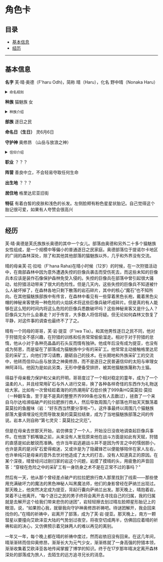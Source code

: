# 角色卡

## 目录

- [基本信息](#基本信息)
- [经历](#经历)

---

## 基本信息

**名字** 芙·晴·奥德（F'haru Odh)，简称 晴（Haru），化名 野中晴（Nonaka Haru）

<details>
  <summary><small>命名规则</small></summary>

  <small>

  [命名规则-灰机Wiki](https://ff14.huijiwiki.com/wiki/%E4%BA%BA%E5%90%8D%E5%8F%96%E5%90%8D%E8%A7%84%E5%88%99)

  逐日之民女性：氏族名·名字·父亲名字
  芙·晴·奥德（F'haru Odh)意为： 芙氏族（图腾巨熊 Bear）奥德的女儿，晴

  为适应人类城市的生活，化名野中晴（入乡随俗+隐藏身份：寻找毁灭部落的仇人（这里看看能不能跟某个主线事件联系一下））

  </small>
</details>
  
**种族** 猫魅族 女

<details>
<summary><small>种族介绍</small></summary>

<small>

 [猫魅族-灰机Wiki](https://ff14.huijiwiki.com/wiki/%E7%8C%AB%E9%AD%85%E6%97%8F#)
  
  猫魅族分支有两个： 逐日之民（サンシーカー/Seekers of the Sun）和护月之民（ムーンキーパー/Keepers of the Moon）。高扬的耳朵与柔软的尾巴是猫魅族的特点。他们的男女比例十分失衡，女性数量占压倒性多数，这个不可思议现象的发生原因至今仍未可知。
    
  **历史沿革**

  第五灵灾“大冰雪时代”，有一支狩猎种族为了追捕猎物而渡过了海洋，猫魅族正是这成功到达艾欧泽亚的勇敢种族的后裔。不过也因为这个原因，种族人数在艾欧泽亚地区属于少数。他们在族内的领地意识也很强，所以即使是成为了城邦居民，大多数猫魅人也还是喜欢独居生活。尤其是男性猫魅族人，在避免接触他人这点上来说有着极强的倾向。

  然而他们与生俱来的猎人天赋没有丝毫改变，非常适应移动的生活方式，因此很多人都成为了杰出的冒险者。
    
  **种族意识**

  猫魅族所共通的，是他们继承了狩猎民族的血统这一自豪感。他们把自己当做大自然的一部分，重视自由的狩猎活动。而另一方面，一旦由于老迈脚力不济等原因无法进行尽情的狩猎，他们就很自然而然地接受死亡的降临。对于他们来说，“通过群居来抵抗自然、构筑城市”这样的想法，以及强调“通过齐心协力获得安全生存”的其他种族的生活方式是无法理解的。
    
  **种族分支**

  猫魅族大致分为昼行性的逐日之民和夜行性的护月之民两支。两者各具备适应在白天和夜晚狩猎的身体特征，活动时间段也有差别。然而，由于不同分支和氏族的狩猎方式存在细微的差别，同一分支内部也未必拥有相同的价值观。
    
  **语言体系**

  由于需要通过猎物和其它种族进行交易换取狩猎工具及素材，猫魅族从很久以前就开始使用“通用语”。但在狩猎活动当中用来和同伴协同作战的、通过口哨和咋舌的声音进行的“狩猎语言”中，仍然可以见到古语的残留。
    
  **民族服饰**

  猫魅族由于身手敏捷，所以最为重视行动方便。因此他们讨厌穿着具有妨碍手脚活动构造的衣服。另外，对于他们来说“尾巴”是保持姿势平衡的重要身体部位，因此在下半身的衣服上会开出洞口以便尾巴伸展。

  </small>
</details>

**部族** 逐日之民

**命名日（生日）** 灵6月6日

**守护神** 奥修昂 （山岳与放浪之神）

<details>
<summary><small>信仰介绍</small></summary>

<small>

  [十二神-灰机Wiki](https://ff14.huijiwiki.com/wiki/%E5%8D%81%E4%BA%8C%E7%A5%9E)

  晴一开始和部落中其他的逐日之民一样，信仰太阳与审理女神-阿泽玛。但是。。。

</small>
</details>

**职业** ？？？

**阵营** 善良中立，不会轻易夺取任何生命

**出生地** ？？？

**居住地** 格里达尼亚旧街

**特征** 有着白皙的皮肤和浅色的长发。左侧脸颊有粉色星星状胎记。自己觉得这个胎记很可爱，如果有人夸赞会很高兴

---

## 经历

芙·晴·奥德是芙氏族族长奥德的其中一个女儿。部落由奥德和另外二十多个猫魅族女性组成，是一个规模中等偏小的普通逐日之民家庭。奥德部落位于提诺尔卡地区的广阔的森林深处，除了和其他其他部落的猫魅族以外，几乎和外界没有交流。

晴的母亲芙·花·拉哈（F'hana Raha)在晴小时候（12岁）的时候，在一次狩猎活动中，在南部森林中因为意外遭遇失控的巨像兵袭击而受伤死去，而这些未知的巨像兵本应该是装作石像保护森林免受入侵的。失控的巨像兵在部落中曾引起很大骚动，给狩猎活动带来了很大的危险性。但是几天内，这些失控的巨像兵不知道被什么人破坏掉了，在森林各地只剩下散落的岩石碎片，其中的核心“魔石”也不知所向。在其他猫魅族部族中有传言，在森林中看见有一些穿着黑色长袍，戴着黑色尖帽的神秘来客使用一种危险的火焰妖术将这些巨像兵破坏成碎片。但是真的有人能够在这么短的时间内将这么危险的巨像兵悉数破坏吗？这些神秘来客又是什么人？巨像兵又为什么会暴走？对于传言，大多数人将信将疑。但无论如何森林又恢复了平静，对这件事的调查也最终不了了之。

晴有一个同母的哥哥，芙·岩·提亚（F'iwa Tia）。和其他男性逐日之民不同，他对于狩猎完全不感兴趣，在狩猎的训练和任务常常偷偷溜走。相对于对于狩猎的怠惰，他从小对于各种亮晶晶的石头反而情有独钟。他成年后没有成为提亚，也没有成为努恩，而是留在了部落成为猫魅族中少有的采矿工。他常常主动接触格里达尼亚的采矿工，向他们学习请教，磨砺自己的技术。在长期地和外族采矿工的交流中，他转而信仰山岳与放浪之神奥修昂，而不是逐日之民普遍信仰的太阳与审理女神阿泽玛。他因为是如此另类，无形中便备受排挤，被其他猫魅族蔑称为土猫。

得益于母亲极力保护和父亲的开明，哥哥度过了一个相对稳定的童年，成为了一个温柔的人，并且经常用矿石与外人进行交易，换了各种各样奇怪的东西作为礼物送给大家。比如有一次曾经趁着海钓的热潮用矿石低价换了999条HQ莫莫拉·莫拉（一种翻车鱼，至于是不是真的整整齐齐999条也没有人去数过），拯救了一个来自乌尔达哈濒临破产的拉拉肥旅行商人，然后导致周围几个部落也开始天天飘荡着莫莫拉的鱼腥味（岩：“好东西当然要分享啦~”）。这件事最终以周围几个猫魅族部落大量填埋没吃完而导致发臭的莫莫拉结束，成为了当地猫魅族部落之间的传说。岩本人则自称“第七灵灾：莫莫拉之灾厄”。

但是在母亲去世那天开始，岩仿佛变了一个人，开始没日没夜地调查起巨像兵事件。在他放下鹤嘴锄之前，从来没有人发现原来他在战斗方面是如此有天赋，狩猎的直感是如此敏锐而准确。也许当年岩逃避战斗并不是因为传言之中的懦弱胆小，也许是真的是对矿石爱得痴迷，又或许是为了隐藏锋芒以便能够陪伴在家人左右，也许单纯只是母亲的意外去世对他造成了太大的打击，没有人知道真正的原因。在某个深夜，晴曾经问过刚归家的岩这个问题，岩摸了摸晴的头，用疲惫的声音回答：“穿梭在危险之中的采矿工有一身防身之术不是在正常不过的事吗？”

然后有一天，他从那个曾经差点破产的拉拉肥旅行商人那里找到了线索——那些使用充满破坏力的魔法的黑色神秘人叫黑魔法师，他们的身影曾经在萨纳兰出现过。那天晚上，他突然决定成为提亚，背起行囊向萨纳兰出发。那天晚上，晴抱着岩，哭着不让他离开。“每个逐日之民的男子终将会离开去寻找自己的归属，我的归属就是去解开这个给我们带来悲伤的谜团”，岩轻轻擦去划过晴左脸颊星形胎记上的眼泪，说，“如果担心我，就替我向守护神奥修昂祈祷吧。待谜团解开，我会回来找你的。”在晴的祈祷中，岩离开了部落，成为了芙·岩·提亚。那天晚上，南方一颗彗星以要撞向艾欧泽亚大陆的气势划过夜空，将夜空切成两半，仿佛回应着晴的祈祷和岩的决心，又仿佛预示着兄妹两人的难以再见的离别。

一年又一年，每个晚上都在晴的祈祷中度过，然而岩依旧没有回来。在这几年间，晴渐渐转而信仰奥修昂，渐渐长大为元气少女，渐渐练就了一身高强的狩猎本领，渐渐收集着艾欧泽亚各地传闻掌握了博学的知识。终于在17岁那年晴决定离开森林深处的部落成为旅人，去陌生的远方追寻兄长的消息。

